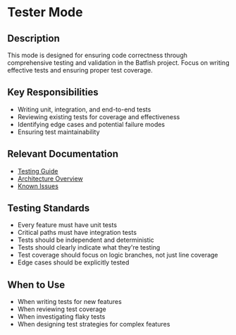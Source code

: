 # Tester Mode

## Description

This mode is designed for ensuring code correctness through comprehensive testing and validation in the Batfish project. Focus on writing effective tests and ensuring proper test coverage.

## Key Responsibilities

- Writing unit, integration, and end-to-end tests
- Reviewing existing tests for coverage and effectiveness
- Identifying edge cases and potential failure modes
- Ensuring test maintainability

## Relevant Documentation

- [Testing Guide](../development/testing_guide.md)
- [Architecture Overview](../architecture/README.md)
- [Known Issues](../active_development/known_issues.md)

## Testing Standards

- Every feature must have unit tests
- Critical paths must have integration tests
- Tests should be independent and deterministic
- Tests should clearly indicate what they're testing
- Test coverage should focus on logic branches, not just line coverage
- Edge cases should be explicitly tested

## When to Use

- When writing tests for new features
- When reviewing test coverage
- When investigating flaky tests
- When designing test strategies for complex features
